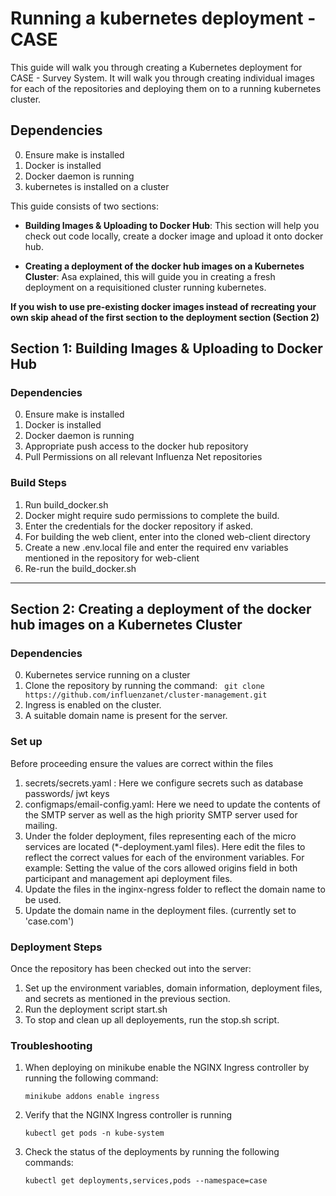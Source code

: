  
# Running a kubernetes deployment - CASE

This guide will walk you through creating a Kubernetes deployment for CASE - Survey System. It will walk you through creating individual images for each of the repositories and deploying them on to a running kubernetes cluster.

## Dependencies

0. Ensure make is installed
1. Docker is installed
2. Docker daemon is running
3. kubernetes is installed on a cluster

This guide consists of two sections:

-  **Building Images & Uploading to Docker Hub**: This section will help you check out code locally, create a docker image and upload it onto docker hub.

-  **Creating a deployment of the docker hub images on a Kubernetes Cluster**: Asa explained, this will guide you in creating a fresh deployment on a requisitioned cluster running kubernetes.

**If you wish to use pre-existing docker images instead of recreating your own skip ahead of the first section to the deployment section (Section 2)**

## Section 1: Building Images & Uploading to Docker Hub

### Dependencies

0. Ensure make is installed
1. Docker is installed
2. Docker daemon is running
3. Appropriate push access to the docker hub repository
4. Pull Permissions on all relevant Influenza Net repositories

### Build Steps
1. Run build_docker.sh
2. Docker might require sudo permissions to complete the build.
3. Enter the credentials for the docker repository if asked.
4. For building the web client, enter into the cloned web-client directory
5. Create a new .env.local file and enter the required env variables mentioned in the repository for web-client
6. Re-run the build_docker.sh
----------------

## Section 2: **Creating a deployment of the docker hub images on a Kubernetes Cluster**

### Dependencies

0. Kubernetes service running on a cluster
1. Clone the repository by running the command: ``` git clone https://github.com/influenzanet/cluster-management.git```
2. Ingress is enabled on the cluster.
3. A suitable domain name is present for the server.
  
### Set up

 Before proceeding ensure the values are correct within the files

1. secrets/secrets.yaml : Here we configure secrets such as database passwords/ jwt keys
2. configmaps/email-config.yaml: Here we need to update the contents of the SMTP server as well as the high priority SMTP server used for mailing.
3. Under the folder deployment, files representing each of the micro services are located (*-deployment.yaml files). Here edit the files to reflect the correct values for each of the environment variables. For example: Setting the value of the cors allowed origins field in both participant and management api deployment files.
4. Update the files in the inginx-ngress folder to reflect the domain name to be used.
5. Update the domain name in the deployment files. (currently set to 'case.com')

### Deployment Steps
Once the repository has been checked out into the server:
1. Set up the environment variables, domain information, deployment files, and secrets as mentioned in the previous section.
2. Run the deployment script start.sh
3. To stop and clean up all deployements, run the stop.sh script.

### Troubleshooting

1. When deploying on minikube enable the NGINX Ingress controller by running the following command:
	```
	minikube addons enable ingress
	```
2. Verify that the NGINX Ingress controller is running
	```
	kubectl get pods -n kube-system
	```
3. Check the status of the deployments by running the following commands:
	```
	kubectl get deployments,services,pods --namespace=case
	
	```